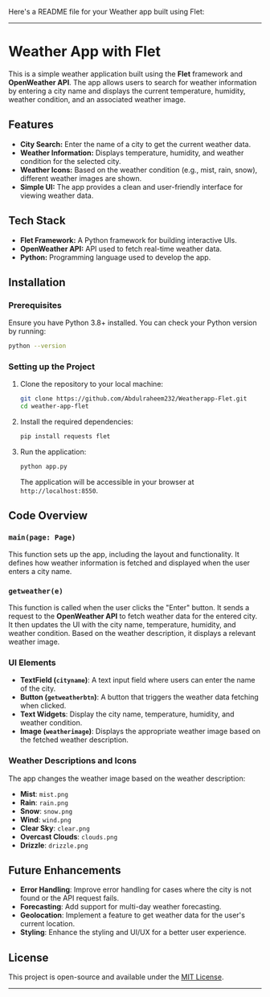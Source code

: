 Here's a README file for your Weather app built using Flet:

---

# Weather App with Flet

This is a simple weather application built using the **Flet** framework and **OpenWeather API**. The app allows users to search for weather information by entering a city name and displays the current temperature, humidity, weather condition, and an associated weather image.

## Features
- **City Search:** Enter the name of a city to get the current weather data.
- **Weather Information:** Displays temperature, humidity, and weather condition for the selected city.
- **Weather Icons:** Based on the weather condition (e.g., mist, rain, snow), different weather images are shown.
- **Simple UI:** The app provides a clean and user-friendly interface for viewing weather data.

## Tech Stack
- **Flet Framework:** A Python framework for building interactive UIs.
- **OpenWeather API:** API used to fetch real-time weather data.
- **Python:** Programming language used to develop the app.

## Installation

### Prerequisites
Ensure you have Python 3.8+ installed. You can check your Python version by running:
```bash
python --version
```

### Setting up the Project
1. Clone the repository to your local machine:
    ```bash
    git clone https://github.com/Abdulraheem232/Weatherapp-Flet.git
    cd weather-app-flet
    ```

2. Install the required dependencies:
    ```bash
    pip install requests flet
    ```

3. Run the application:
    ```bash
    python app.py
    ```
    The application will be accessible in your browser at `http://localhost:8550`.

## Code Overview

### `main(page: Page)`
This function sets up the app, including the layout and functionality. It defines how weather information is fetched and displayed when the user enters a city name.

### `getweather(e)`
This function is called when the user clicks the "Enter" button. It sends a request to the **OpenWeather API** to fetch weather data for the entered city. It then updates the UI with the city name, temperature, humidity, and weather condition. Based on the weather description, it displays a relevant weather image.

### UI Elements
- **TextField (`cityname`)**: A text input field where users can enter the name of the city.
- **Button (`getweatherbtn`)**: A button that triggers the weather data fetching when clicked.
- **Text Widgets**: Display the city name, temperature, humidity, and weather condition.
- **Image (`weatherimage`)**: Displays the appropriate weather image based on the fetched weather description.

### Weather Descriptions and Icons
The app changes the weather image based on the weather description:
- **Mist**: `mist.png`
- **Rain**: `rain.png`
- **Snow**: `snow.png`
- **Wind**: `wind.png`
- **Clear Sky**: `clear.png`
- **Overcast Clouds**: `clouds.png`
- **Drizzle**: `drizzle.png`

## Future Enhancements
- **Error Handling**: Improve error handling for cases where the city is not found or the API request fails.
- **Forecasting**: Add support for multi-day weather forecasting.
- **Geolocation**: Implement a feature to get weather data for the user's current location.
- **Styling**: Enhance the styling and UI/UX for a better user experience.

## License

This project is open-source and available under the [MIT License](LICENSE).

---
